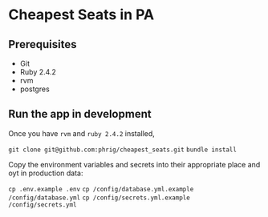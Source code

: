 # Cheapest Seats in PA

## Prerequisites

- Git
- Ruby 2.4.2
- rvm
- postgres

## Run the app in development

Once you have `rvm` and `ruby 2.4.2` installed,

`git clone git@github.com:phrig/cheapest_seats.git`
`bundle install`

Copy the environment variables and secrets into their appropriate place and oyt in production data:

`cp .env.example .env`
`cp /config/database.yml.example /config/database.yml`
`cp /config/secrets.yml.example /config/secrets.yml`
